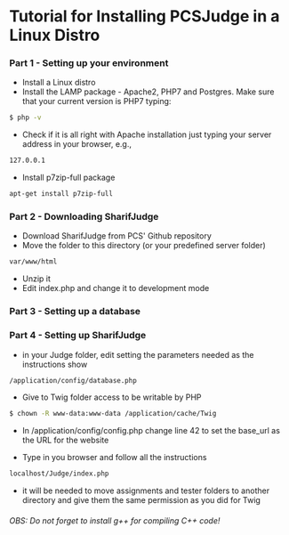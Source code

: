 # Tutorial for Installing PCSJudge in a Linux Distro




### Part 1 - Setting up your environment
- Install a Linux distro
- Install the LAMP package - Apache2, PHP7 and Postgres. Make sure that your current version is PHP7 typing:
```sh
$ php -v
```
- Check if it is all right with Apache installation just typing your server address in your browser, e.g., 
```sh
127.0.0.1
```
- Install p7zip-full package
```sh
apt-get install p7zip-full
```



### Part 2 - Downloading SharifJudge
- Download SharifJudge from PCS' Github repository
- Move the folder to this directory (or your predefined server folder)
```sh
var/www/html 
```
- Unzip it
- Edit index.php and change it to development mode




### Part 3 - Setting up a database
<!--- Access mysql's shell by typing (where **** is your password defined at the mysql's installation process)
```sh
$ mysql -uroot -p**** 
```
- Create a database for the Judge typing 
```sh
$ create database Judge;
```
- Exit the shell by typing 
```sh
$ exit
```-->



### Part 4 - Setting up SharifJudge
- in your Judge folder, edit setting the parameters needed as the instructions show
```sh
/application/config/database.php 
```
- Give to Twig folder access to be writable by PHP 
```sh
$ chown -R www-data:www-data /application/cache/Twig
```
- In /application/config/config.php change line 42 to set the base_url as the URL for the website

- Type in you browser and follow all the instructions
```sh
localhost/Judge/index.php 
```
- it will be needed to move assignments and tester folders to another directory and give them the same permission as you did for Twig

###### OBS: Do not forget to install g++ for compiling C++ code!

